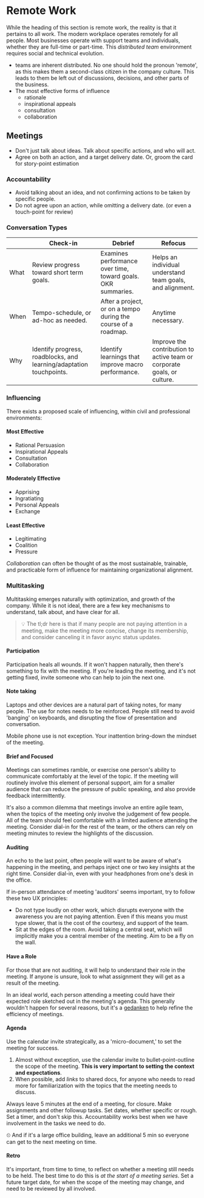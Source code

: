 # Remote Work

While the heading of this section is remote work, the reality is that it pertains to all work.  The modern workplace operates remotely for all people.  Most businesses operate with support teams and individuals, whether they are full-time or part-time.  This _distributed team_ environment requires social and technical evolution. 

* teams are inherent distributed. No one should hold the pronoun 'remote', as this makes them a second-class citizen in the company culture. This leads to them be left out of discussions, decisions, and other parts of the business. 
* The most effective forms of influence 
  * rationale
  * inspirational appeals
  * consultation
  * collaboration


## Meetings

* Don't just talk about ideas.  Talk about specific actions, and who will act.
* Agree on both an action, and a target delivery date.  Or, groom the card for story-point estimation

### Accountability

* Avoid talking about an idea, and not confirming actions to be taken by specific people.
* Do not agree upon an action, while omitting a delivery date. (or even a touch-point for review)

### Conversation Types

|      | Check-in                                                            | Debrief                                                         | Refocus                                                                  |
|------|---------------------------------------------------------------------|-----------------------------------------------------------------|--------------------------------------------------------------------------|
| What | Review progress toward short term goals.                            | Examines performance over time, toward goals.  OKR summaries.   |  Helps an individual understand team goals, and alignment.               |
| When | Tempo-schedule, or ad-hoc as needed.                                |  After a project, or on a tempo during the course of a roadmap. | Anytime necessary.                                                       |
|  Why | Identify progress, roadblocks, and learning/adaptation touchpoints. | Identify learnings that improve macro performance.              |  Improve the contribution to active team or corporate goals, or culture. |

### Influencing
There exists a proposed scale of influencing, within civil and professional environments:

#### Most Effective

* Rational Persuasion
* Inspirational Appeals
* Consultation
* Collaboration

#### Moderately Effective

* Apprising
* Ingratiating
* Personal Appeals
* Exchange

#### Least Effective

* Legitimating
* Coalition
* Pressure

*Collaboration* can often be thought of as the most sustainable, trainable, and practicable form of influence for maintaining organizational alignment. 

### Multitasking

Multitasking emerges naturally with optimization, and growth of the company.  While it is not ideal, there are a few key mechanisms to understand, talk about, and have clear for all.

> 💡 The tl;dr here is that if many people are not paying attention in a meeting, make the meeting more concise, change its membership, and consider canceling it in favor async status updates.

#### Participation

Participation heals all wounds.  If it won't happen naturally, then there's something to fix with the meeting.  If you're leading the meeting, and it's not getting fixed, invite someone who can help to join the next one.

#### Note taking
Laptops and other devices are a natural part of taking notes, for many people.  The use for notes needs to be reinforced.  People still need to avoid 'banging' on keyboards, and disrupting the flow of presentation and conversation.

Mobile phone use is not exception. Your inattention bring-down the mindset of the meeting.

#### Brief and Focused
Meetings can sometimes ramble, or exercise one person's ability to communicate comfortably at the level of the topic. If the meeting will routinely involve this element of personal support, aim for a smaller audience that can reduce the pressure of public speaking, and also provide feedback intermittently. 

It's also a common dilemma that meetings involve an entire agile team, when the topics of the meeting only involve the judgement of few people.  All of the team should feel comfortable with a limited audience attending the meeting.  Consider dial-in for the rest of the team, or the others can rely on meeting minutes to review the highlights of the discussion. 

#### Auditing
An echo to the last point, often people will want to be aware of what's happening in the meeting, and perhaps inject one or two key insights at the right time.  Consider dial-in, even with your headphones from one's desk in the office.

If in-person attendance of meeting 'auditors' seems important, try to follow these two UX principles:

* Do not type loudly on other work, which disrupts everyone with the awareness you are not paying attention.  Even if this means you must type slower, that is the cost of the courtesy, and support of the team.
* Sit at the edges of the room.  Avoid taking a central seat, which will implicitly make you a central member of the meeting.  Aim to be a fly on the wall.

#### Have a Role
For those that are not auditing, it will help to understand their role in the meeting.  If anyone is unsure, look to what assignment they will get as a result of the meeting.

In an ideal world, each person attending a meeting could have their expected role sketched out in the meeting's agenda.  This generally wouldn't happen for several reasons, but it's a [gedanken](https://en.wikipedia.org/wiki/Thought_experiment) to help refine the efficiency of meetings. 

#### Agenda
Use the calendar invite strategically, as a 'micro-document,' to set the meeting for success.  

1. Almost without exception, use the calendar invite to bullet-point-outline the scope of the meeting.  **This is very important to setting the context and expectations**.  
2. When possible, add *links* to shared docs, for anyone who needs to read more for familiarization with the topics that the meeting needs to discuss. 

Always leave 5 minutes at the end of a meeting, for closure.  Make assignments and other followup tasks.  Set dates, whether specific or rough.  Set a timer, and don't skip this.  Accountability works best when we have involvement in the tasks we need to do.

⏲ And if it's a large office building, leave an additional 5 min so everyone can get to the next meeting on time. 

#### Retro

It's important, from time to time, to reflect on whether a meeting still needs to be held.  The best time to do this is _at the start of a meeting series_.  Set a future target date, for when the scope of the meeting may change, and need to be reviewed by all involved. 